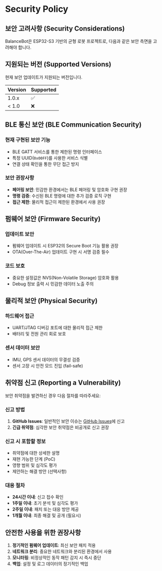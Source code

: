 # Security Policy

## 보안 고려사항 (Security Considerations)

BalanceBot은 ESP32-S3 기반의 균형 로봇 프로젝트로, 다음과 같은 보안 측면을 고려해야 합니다.

## 지원되는 버전 (Supported Versions)

현재 보안 업데이트가 지원되는 버전입니다.

| Version | Supported          |
| ------- | ------------------ |
| 1.0.x   | :white_check_mark: |
| < 1.0   | :x:                |

## BLE 통신 보안 (BLE Communication Security)

### 현재 구현된 보안 기능
- BLE GATT 서비스를 통한 제한된 명령 인터페이스
- 특정 UUID(`0x00FF`)를 사용한 서비스 식별
- 연결 상태 확인을 통한 무단 접근 방지

### 보안 권장사항
- **페어링 보안**: 민감한 환경에서는 BLE 페어링 및 암호화 구현 권장
- **명령 검증**: 수신된 BLE 명령에 대한 추가 검증 로직 구현
- **접근 제한**: 물리적 접근이 제한된 환경에서 사용 권장

## 펌웨어 보안 (Firmware Security)

### 업데이트 보안
- 펌웨어 업데이트 시 ESP32의 Secure Boot 기능 활용 권장
- OTA(Over-The-Air) 업데이트 구현 시 서명 검증 필수

### 코드 보호
- 중요한 설정값은 NVS(Non-Volatile Storage) 암호화 활용
- Debug 정보 출력 시 민감한 데이터 노출 주의

## 물리적 보안 (Physical Security)

### 하드웨어 접근
- UART/JTAG 디버깅 포트에 대한 물리적 접근 제한
- 배터리 및 전원 관리 회로 보호

### 센서 데이터 보안
- IMU, GPS 센서 데이터의 무결성 검증
- 센서 고장 시 안전 모드 진입 (fail-safe)

## 취약점 신고 (Reporting a Vulnerability)

보안 취약점을 발견하신 경우 다음 절차를 따라주세요:

### 신고 방법
1. **GitHub Issues**: 일반적인 보안 이슈는 [GitHub Issues](https://github.com/HyeonsuParkembedded/BalanceBot/issues)에 신고
2. **긴급 취약점**: 심각한 보안 취약점은 비공개로 신고 권장

### 신고 시 포함할 정보
- 취약점에 대한 상세한 설명
- 재현 가능한 단계 (PoC)
- 영향 범위 및 심각도 평가
- 제안하는 해결 방안 (선택사항)

### 대응 절차
- **24시간 이내**: 신고 접수 확인
- **1주일 이내**: 초기 분석 및 심각도 평가
- **2주일 이내**: 패치 또는 대응 방안 제공
- **1개월 이내**: 최종 해결 및 공개 (필요시)

## 안전한 사용을 위한 권장사항

1. **정기적인 펌웨어 업데이트**: 최신 보안 패치 적용
2. **네트워크 분리**: 중요한 네트워크와 분리된 환경에서 사용
3. **모니터링**: 비정상적인 동작 패턴 감지 시 즉시 중단
4. **백업**: 설정 및 로그 데이터의 정기적인 백업
